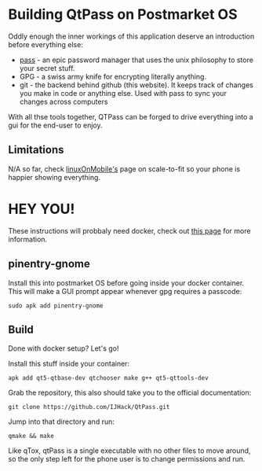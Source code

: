 # Building QtPass on Postmarket OS

Oddly enough the inner workings of this application deserve an introduction before everything else:

* [pass](https://passwordstore.org) - an epic password manager that uses the unix philosophy to store your secret stuff.
* GPG - a swiss army knife for encrypting literally anything.
* git - the backend behind github (this website). It keeps track of changes you make in code or anything else. Used with pass to sync your changes across computers

With all thse tools together, QTPass can be forged to drive everything into a gui for the end-user to enjoy.

## Limitations

N/A so far, check [linuxOnMobile's](https://linmob.net/2020/07/27/pinephone-daily-driver-challenge-part2-flatpak-and-scaling-in-phosh.html) page on scale-to-fit so your phone is happier showing everything.

# HEY YOU!

These instructions will probbaly need docker, check out [this page](./dockerSetup.md) for more information.

## pinentry-gnome

Install this into postmarket OS before going inside your docker container. This will make a GUI prompt appear whenever gpg requires a passcode:

`sudo apk add pinentry-gnome`

## Build

Done with docker setup? Let's go!

Install this stuff inside your container:

`apk add qt5-qtbase-dev qtchooser make g++ qt5-qttools-dev`

Grab the repository, this also should take you to the official documentation:

`git clone https://github.com/IJHack/QtPass.git`

Jump into that directory and run:

`qmake && make`

Like qTox, qtPass is a single executable with no other files to move around, so the only step left for the phone user is to change permissions and run.
